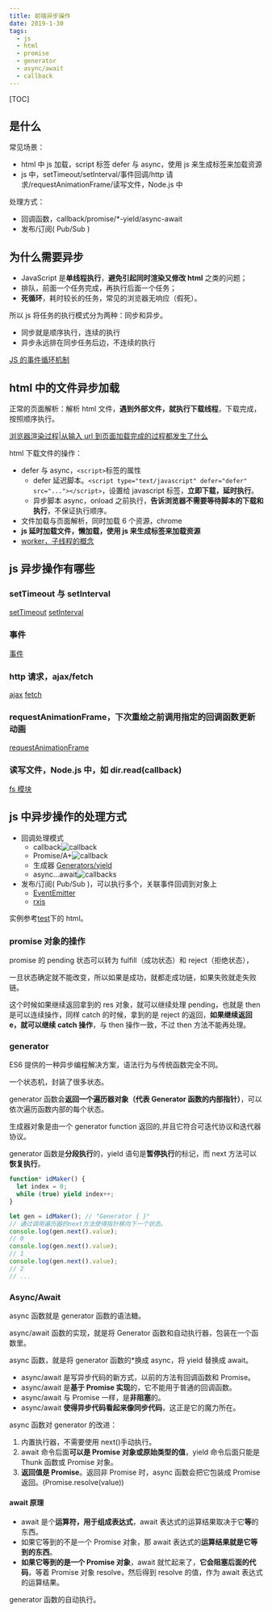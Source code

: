 ```yaml
---
title: 前端异步操作
date: 2019-1-30
tags:
  - js
  - html
  - promise
  - generator
  - async/await
  - callback
---
```


[TOC]

## 是什么

常见场景：

- html 中 js 加载，script 标签 defer 与 async，使用 js 来生成标签来加载资源
- js 中，setTimeout/setInterval/事件回调/http 请求/requestAnimationFrame/读写文件，Node.js 中

处理方式：

- 回调函数，callback/promise/\*-yield/async-await
- 发布/订阅( Pub/Sub )

## 为什么需要异步

- JavaScript 是**单线程执行**，**避免引起同时渲染又修改 html** 之类的问题；
- 排队，前面一个任务完成，再执行后面一个任务；
- **死循环**，耗时较长的任务，常见的浏览器无响应（假死）。

所以 js 将任务的执行模式分为两种：同步和异步。

- 同步就是顺序执行，连续的执行
- 异步永远排在同步任务后边，不连续的执行

[JS 的事件循环机制](./BLOG-JavaScript执行机制.md)

## html 中的文件异步加载

正常的页面解析：解析 html 文件，**遇到外部文件，就执行下载线程**，下载完成，按照顺序执行。

[浏览器渲染过程|从输入 url 到页面加载完成的过程都发生了什么](./3.浏览器原理/从输入url到页面加载完成的过程都发生了什么/BLOG-从输入url到页面加载完成的过程都发生了什么.md)

html 下载文件的操作：

- defer 与 async，`<script>`标签的属性
  - defer 延迟脚本。`<script type="text/javascript" defer="defer" src="..."></script>`，设置给 javascript 标签，**立即下载，延时执行**。
  - 异步脚本 async，onload 之前执行，**告诉浏览器不需要等待脚本的下载和执行**，不保证执行顺序。
- 文件加载与页面解析，同时加载 6 个资源，chrome
- **js 延时加载文件，懒加载，使用 js 来生成标签来加载资源**
- [worker，子线程的概念](https://developer.mozilla.org/zh-CN/docs/Web/API/Web_Workers_API)

## js 异步操作有哪些

### setTimeout 与 setInterval

[setTimeout](https://developer.mozilla.org/zh-CN/docs/Web/API/Window/setTimeout)
[setInterval](https://developer.mozilla.org/fr/docs/Web/API/WindowTimers/setInterval)

### 事件

[事件](https://developer.mozilla.org/zh-CN/docs/Web/API/Document_Object_Model/Events)

### http 请求，ajax/fetch

[ajax](https://developer.mozilla.org/zh-CN/docs/Web/Guide/AJAX/Getting_Started)
[fetch](https://developer.mozilla.org/zh-CN/docs/Web/API/Fetch_API/Using_Fetch)

### requestAnimationFrame，下次重绘之前调用指定的回调函数更新动画

[requestAnimationFrame](https://developer.mozilla.org/zh-CN/docs/Web/API/Window/requestAnimationFrame)

### 读写文件，Node.js 中，如 dir.read(callback)

[fs 模块](http://nodejs.cn/api/fs.html)

## js 中异步操作的处理方式

- 回调处理模式
  - callback![callback](./imgs/callbacks.jpg)
  - Promise/A+![callback](./imgs/promise.jpg)
  - 生成器 [Generators/yield](https://developer.mozilla.org/zh-CN/docs/Web/JavaScript/Reference/Global_Objects/Generator)
  - async...await![callbacks](./imgs/async...await.jpg)
- 发布/订阅( Pub/Sub )，可以执行多个，关联事件回调到对象上
  - [EventEmitter](http://nodejs.cn/api/events.html)
  - [rxjs](https://rxjs-cn.github.io/learn-rxjs-operators/operators/combination/combineall.html)

实例参考[test](./test/index.html)下的 html。

### promise 对象的操作

promise 的 pending 状态可以转为 fulfill（成功状态）和 reject（拒绝状态），

一旦状态确定就不能改变，所以如果是成功，就都走成功链，如果失败就走失败链。

这个时候如果继续返回拿到的 res 对象，就可以继续处理 pending，也就是 then 是可以连续操作，同样 catch 的时候，拿到的是 reject 的返回，**如果继续返回 e，就可以继续 catch 操作**，与 then 操作一致，不过 then 方法不能再处理。

### generator

ES6 提供的一种异步编程解决方案，语法行为与传统函数完全不同。

一个状态机，封装了很多状态。

generator 函数会**返回一个遍历器对象（代表 Generator 函数的内部指针）**，可以依次遍历函数内部的每个状态。

生成器对象是由一个 generator function 返回的,并且它符合可迭代协议和迭代器协议。

generator 函数是**分段执行**的，yield 语句是**暂停执行**的标记，而 next 方法可以**恢复执行**。

```js
function* idMaker() {
  let index = 0;
  while (true) yield index++;
}

let gen = idMaker(); // "Generator { }"
// 通过调用遍历器的next方法使得指针移向下一个状态。
console.log(gen.next().value);
// 0
console.log(gen.next().value);
// 1
console.log(gen.next().value);
// 2
// ...
```

### Async/Await

async 函数就是 generator 函数的语法糖。

async/await 函数的实现，就是将 Generator 函数和自动执行器，包装在一个函数里。

async 函数，就是将 generator 函数的\*换成 async，将 yield 替换成 await。

- async/await 是写异步代码的新方式，以前的方法有回调函数和 Promise。
- async/await 是**基于 Promise 实现**的，它不能用于普通的回调函数。
- async/await 与 Promise 一样，是**非阻塞**的。
- async/await **使得异步代码看起来像同步代码**，这正是它的魔力所在。

async 函数对 generator 的改进：

1. 内置执行器，不需要使用 next()手动执行。
2. await 命令后面**可以是 Promise 对象或原始类型的值**，yield 命令后面只能是 Thunk 函数或 Promise 对象。
3. **返回值是 Promise**。返回非 Promise 时，async 函数会把它包装成 Promise 返回。(Promise.resolve(value))

#### await 原理

- await 是个**运算符，用于组成表达式**，await 表达式的运算结果取决于它**等**的东西。
- 如果它等到的不是一个 Promise 对象，那 await 表达式的**运算结果就是它等到的东西**。
- **如果它等到的是一个 Promise 对象**，await 就忙起来了，**它会阻塞后面的代码**，等着 Promise 对象 resolve，然后得到 resolve 的值，作为 await 表达式的运算结果。

generator 函数的自动执行。
